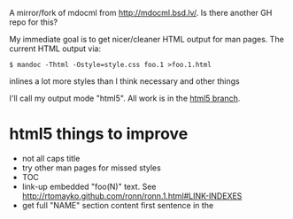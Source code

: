A mirror/fork of mdocml from <http://mdocml.bsd.lv/>.
Is there another GH repo for this?

My immediate goal is to get nicer/cleaner HTML output for man pages.
The current HTML output via:

    $ mandoc -Thtml -Ostyle=style.css foo.1 >foo.1.html

inlines a lot more styles than I think necessary and other things

I'll call my output mode "html5". All work is in the [html5
branch](https://github.com/trentm/mdocml/tree/html5).


# html5 things to improve

- not all caps title
- try other man pages for missed styles
- TOC
- link-up embedded "foo(N)" text. See
  <http://rtomayko.github.com/ronn/ronn.1.html#LINK-INDEXES>
- get full "NAME" section content first sentence in the <title>
    - see `b` in `mdoc_root_pre`

# Someday/Maybe

- <header>, <footer>
- `&#91;` and others necessary?
- decide if all the list-* styles are necessary (see style.css)
- a way to control the OS in footer
- optional OS in <title> (e.g. to get google juice and association
  for the OS).



# Dev Notes

    make mandoc
    ./mandoc -Thtml -Ostyle=style.css preconv.1 > preconv.1.html
    ./mandoc -Thtml5 -Ostyle=style.css preconv.1 > preconv.1.html5
    diff -u preconv.1.html preconv.1.html5


https://github.com/h5bp/html5-boilerplate/blob/master/index.html
